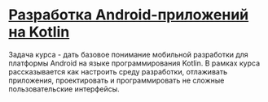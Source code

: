 # [Разработка Android-приложений на Kotlin](https://stepik.org/course/4792)

Задача курса - дать базовое понимание мобильной разработки для платформы Android на языке программирования Kotlin. В рамках курса рассказывается как настроить среду разработки, отлаживать приложения, проектировать и программировать не сложные пользовательские интерфейсы.